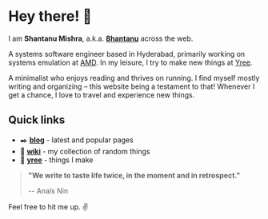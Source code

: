 # Hey there! 👋

I am **Shantanu Mishra**, a.k.a. **[8hantanu](wiki/self/about#8hantanu)** across the web. 

A systems software engineer based in Hyderabad, primarily working on systems emulation at [AMD](https://www.amd.com).
In my leisure, I try to make new things at [Yree](https://yree.io).

A minimalist who enjoys reading and thrives on running.
I find myself mostly writing and organizing – this website being a testament to that!
Whenever I get a chance, I love to travel and experience new things.

## Quick links

- ✒️ **[blog](blog)** - latest and popular pages
- 📖 **[wiki](wiki)** - my collection of random things
- 🌱 **[yree](https://yree.io)** - things I make

> **"We write to taste life twice, in the moment and in retrospect."**
>
> -- Anaïs Nin

Feel free to hit me up. ✌️
